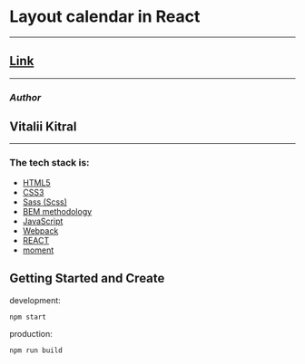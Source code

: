 # Layout calendar in React

---

## [Link](https://relaxed-hypatia-c78c7d.netlify.app/)

---

### _Author_

## Vitalii Kitral

---

### The tech stack is:

- [HTML5](https://en.wikipedia.org/wiki/HTML5)
- [CSS3](https://en.wikipedia.org/wiki/Cascading_Style_Sheets)
- [Sass (Scss)](https://sass-lang.com/)
- [BEM methodology](https://en.bem.info/methodology/)
- [JavaScript](https://ru.wikipedia.org/wiki/JavaScript)
- [Webpack](https://ru.wikipedia.org/wiki/Webpack)
- [REACT](https://ru.wikipedia.org/wiki/React)
- [moment](https://momentjs.com/)

## Getting Started and Create

development:

```bash
npm start
```

production:

```bash
npm run build
```
